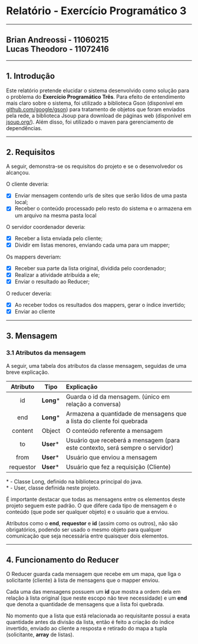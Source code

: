 # Relatório - Exercício Programático 3

---

## Brian Andreossi - 11060215 <br>Lucas Theodoro - 11072416

---

## 1. Introdução
Este relatório pretende elucidar o sistema desenvolvido como solução para o problema do **Exercício Programático Três**. Para efeito de entendimento mais claro sobre o sistema, foi utilizado a biblioteca Gson (disponível em [github.com/google/gson](https://github.com/google/gson)) para tratamento de objetos que foram enviados pela rede, a biblioteca Jsoup para download de páginas web (disponível em [jsoup.org/](https://jsoup.org/)). Além disso, foi utilizado o maven para gerenciamento de dependências.

---
## 2. Requisitos
A seguir, demonstra-se os requisitos do projeto e se o desenvolvedor os alcançou.

O cliente deveria:
- [x] Enviar mensagem contendo urls de sites que serão lidos de uma pasta local;
- [x] Receber o conteúdo processado pelo resto do sistema e o armazena em um arquivo na mesma pasta local

O servidor coordenador deveria:
- [x] Receber a lista enviada pelo cliente;
- [x] Dividir em listas menores, enviando cada uma para um mapper;

Os mappers deveriam:
- [x] Receber sua parte da lista original, dividida pelo coordenador;
- [x] Realizar a atividade atribuída a ele;
- [x] Enviar o resultado ao Reducer;

O reducer deveria:
- [x] Ao receber todos os resultados dos mappers, gerar o índice invertido;
- [x] Enviar ao cliente

---
## 3. Mensagem
### 3.1 Atributos da mensagem
A seguir, uma tabela dos atributos da classe mensagem, seguidas de uma breve explicação.

|  Atributo  | Tipo   |  Explicação |
|:----------:|--------|:------------|
| id         | **Long**\*  | Guarda o id da mensagem. (único em relação a conversa) |
| end        | **Long**\* | Armazena a quantidade de mensagens que a lista do cliente foi quebrada |
| content    | Object | O conteúdo referente a mensagem |
| to         | **User**\* |  Usuário que receberá a mensagem (para este contexto, será sempre o servidor) |
| from       | **User**\* |  Usuário que enviou a mensagem |
| requestor | **User**\*  | Usuário que fez a requisição (Cliente) |

\* - Classe Long, definido na biblioteca principal do java.  
\* - User, classe definida neste projeto.

É importante destacar que todas as mensagens entre os elementos deste projeto seguem este padrão. O que difere cada tipo de mensagem é o conteúdo (que pode ser qualquer objeto) e o usuário que a enviou.

Atributos como o **end**, **requestor** e **id** (assim como os outros), não são obrigatórios, podendo ser usado o mesmo objeto para qualquer comunicação que seja necessária entre quaisquer dois elementos.

---
## 4. Funcionamento do Reducer
O Reducer guarda cada mensagem que recebe em um mapa, que liga o solicitante (cliente) à lista de mensagens que o mapper enviou.

Cada uma das mensagens possuem um **id** que mostra a ordem dela em relação à lista original (que neste escopo não teve necessidade) e um **end** que denota a quantidade de mensagens que a lista foi quebrada.

No momento que a lista que está relacionada ao requisitante possui a exata quantidade antes da divisão da lista, então é feito a criação do índice invertido, enviado ao cliente a resposta e retirado do mapa a tupla (solicitante, **array** de listas).
